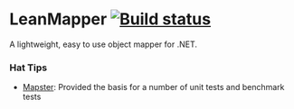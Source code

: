 LeanMapper [![Build status](https://ci.appveyor.com/api/projects/status/5xvsx37da4ht6jcu/branch/master?svg=true)](https://ci.appveyor.com/project/eldarerathis/leanmapper/branch/master)
===========

A lightweight, easy to use object mapper for .NET.

### Hat Tips

* [Mapster](https://github.com/eswann/Mapster): Provided the basis for a number of unit tests and benchmark tests